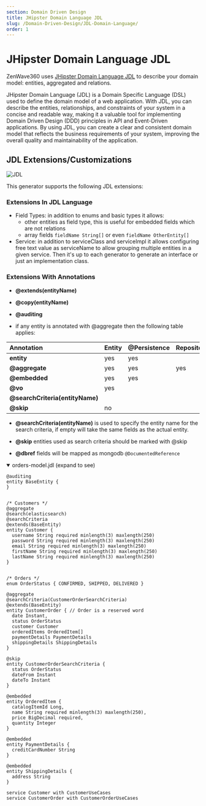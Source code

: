 ```yaml
---
section: Domain Driven Design
title: JHipster Domain Language JDL
slug: /Domain-Driven-Design/JDL-Domain-Language/
order: 1
---
```


#  JHipster Domain Language JDL

ZenWave360 uses [JHipster Domain Language JDL](https://www.jhipster.tech/jdl/intro) to describe your domain model: entities, aggregated and relations.

JHipster Domain Language (JDL) is a Domain Specific Language (DSL) used to define the domain model of a web application. With JDL, you can describe the entities, relationships, and constraints of your system in a concise and readable way, making it a valuable tool for implementing Domain Driven Design (DDD) principles in API and Event-Driven applications. By using JDL, you can create a clear and consistent domain model that reflects the business requirements of your system, improving the overall quality and maintainability of the application.

## JDL Extensions/Customizations

![JDL](https://raw.githubusercontent.com/ZenWave360/zenwave-sdk/main/docs/04-DDD-Agreggates-BoundedContexts-Orders_JDL.png)

This generator supports the following JDL extensions:

### Extensions In JDL Language
- Field Types: in addition to enums and basic types it allows:
  - other entities as field type, this is useful for embedded fields which are not relations
  - array fields `fieldName String[]` or even `fieldName OtherEntity[]`
- Service: in addition to serviceClass and serviceImpl it allows configuring free text value as serviceName to allow grouping multiple entities in a given service. Then it's up to each generator to generate an interface or just an implementation class.

### Extensions With Annotations

- **@extends(entityName)**
- **@copy(entityName)**
- **@auditing**

- if any entity is annotated with @aggregate then the following table applies:

| **Annotation**                  | **Entity** | **@Persistence** | **Repository** | **Id** |
|:--------------------------------|------------|:-----------------|:---------------|:-------|
| **entity**                      | yes        | yes              |                | yes    |
| **@aggregate**                  | yes        | yes              | yes            | yes    |
| **@embedded**                   | yes        | yes              |                |        |
| **@vo**                         | yes        |                  |                |        |
| **@searchCriteria(entityName)** |            |                  |                |        |
| **@skip**                       | no         |                  |                |        |

- **@searchCriteria(entityName)** is used to specify the entity name for the search criteria, if empty will take the same fields as the actual entity.
- **@skip** entities used as search criteria should be marked with @skip

- **@dbref** fields will be mapped as mongodb `@DocumentedReference`

<details open markdown="1">
  <summary>orders-model.jdl (expand to see)</summary>

```jdl
@auditing
entity BaseEntity {
}


/* Customers */
@aggregate
@search(elasticsearch)
@searchCriteria
@extends(BaseEntity)
entity Customer {
  username String required minlength(3) maxlength(250)
  password String required minlength(3) maxlength(250)
  email String required minlength(3) maxlength(250)
  firstName String required minlength(3) maxlength(250)
  lastName String required minlength(3) maxlength(250)
}


/* Orders */
enum OrderStatus { CONFIRMED, SHIPPED, DELIVERED }

@aggregate
@searchCriteria(CustomerOrderSearchCriteria)
@extends(BaseEntity)
entity CustomerOrder { // Order is a reserved word
  date Instant,
  status OrderStatus
  customer Customer
  orderedItems OrderedItem[]
  paymentDetails PaymentDetails
  shippingDetails ShippingDetails
}

@skip
entity CustomerOrderSearchCriteria {
  status OrderStatus
  dateFrom Instant
  dateTo Instant
}

@embedded
entity OrderedItem {
  catalogItemId Long,
  name String required minlength(3) maxlength(250),
  price BigDecimal required,
  quantity Integer
}

@embedded
entity PaymentDetails {
  creditCardNumber String
}

@embedded
entity ShippingDetails {
  address String
}

service Customer with CustomerUseCases
service CustomerOrder with CustomerOrderUseCases
```
</details>
